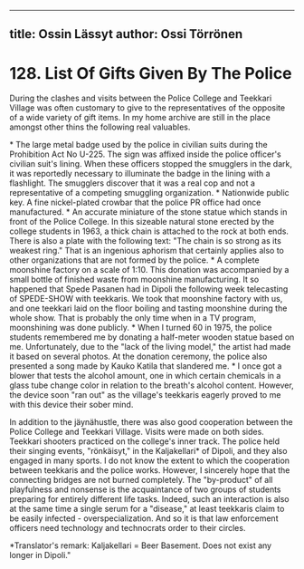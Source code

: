
---
title: Ossin Lässyt
author: Ossi Törrönen
---

    
# 128. List Of Gifts Given By The Police

During the clashes and visits between the Police College and Teekkari Village was often customary to give to the representatives of the opposite of a wide variety of gift items. In my home archive are still in the place amongst other thins the following real valuables.

\*  The large metal badge used by the police in civilian suits during the Prohibition Act No U-225. The sign was affixed inside the police officer's civilian suit's lining. When these officers stopped the smugglers in the dark, it was reportedly necessary to illuminate the badge in the lining with a flashlight. The smugglers discover that it was a real cop and not a representative of a competing smuggling organization.
\*  Nationwide public key. A fine nickel-plated crowbar that the police PR office had once manufactured.
\* An accurate miniature of the stone statue which stands in front of the Police College. In this sizeable natural stone erected by the college students in 1963, a thick chain is attached to the rock at both ends. There is also a plate with the following text: "The chain is so strong as its weakest ring." That is an ingenious aphorism that certainly applies also to other organizations that are not formed by the police.
\* A complete moonshine factory on a scale of 1:10. This donation was accompanied by a small bottle of finished waste from moonshine manufacturing. It so happened that Spede Pasanen had in Dipoli the following week telecasting of SPEDE-SHOW with teekkaris. We took that moonshine factory with us, and one teekkari laid on the floor boiling and tasting moonshine during the whole show. That is probably the only time when in a TV program, moonshining was done publicly.
\* When I turned 60 in 1975, the police students remembered me by donating a half-meter wooden statue based on me. Unfortunately, due to the "lack of the living model," the artist had made it based on several photos. At the donation ceremony, the police also presented a song made by Kauko Katila that slandered me.
\* I once got a blower that tests the alcohol amount, one in which certain chemicals in a glass tube change color in relation to the breath's alcohol content. However, the device soon "ran out" as the village's teekkaris eagerly proved to me with this device their sober mind. 

In addition to the jäynähustle, there was also good cooperation between the Police College and Teekkari Village. Visits were made on both sides. Teekkari shooters practiced on the college's inner track. The police held their singing events, "rönkäisyt," in the Kaljakellari\* of Dipoli, and they also engaged in many sports. I do not know the extent to which the cooperation between teekkaris and the police works. However, I sincerely hope that the connecting bridges are not burned completely. The "by-product" of all playfulness and nonsense is the acquaintance of two groups of students preparing for entirely different life tasks. Indeed, such an interaction is also at the same time a single serum for a "disease," at least teekkaris claim to be easily infected - overspecialization. And so it is that law enforcement officers need technology and technocrats order to their circles.

\*Translator's remark: Kaljakellari = Beer Basement. Does not exist any longer in Dipoli."
